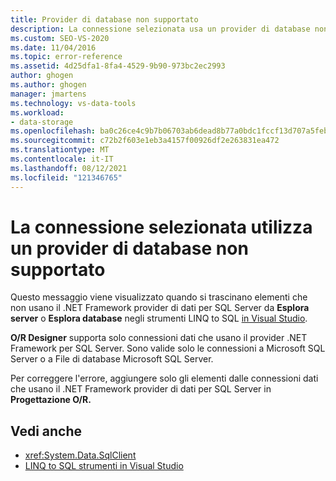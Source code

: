 ```yaml
---
title: Provider di database non supportato
description: La connessione selezionata usa un provider di database non supportato. Visualizzare informazioni su questo Visual Studio Object Relational Designer (O/R Designer).
ms.custom: SEO-VS-2020
ms.date: 11/04/2016
ms.topic: error-reference
ms.assetid: 4d25dfa1-8fa4-4529-9b90-973bc2ec2993
author: ghogen
ms.author: ghogen
manager: jmartens
ms.technology: vs-data-tools
ms.workload:
- data-storage
ms.openlocfilehash: ba0c26ce4c9b7b06703ab6dead8b77a0bdc1fccf13d707a5feb066006626a290
ms.sourcegitcommit: c72b2f603e1eb3a4157f00926df2e263831ea472
ms.translationtype: MT
ms.contentlocale: it-IT
ms.lasthandoff: 08/12/2021
ms.locfileid: "121346765"
---
```

# <a name="the-selected-connection-uses-an-unsupported-database-provider"></a>La connessione selezionata utilizza un provider di database non supportato

Questo messaggio viene visualizzato quando si trascinano elementi che non usano il .NET Framework provider di dati per SQL Server da **Esplora server** o **Esplora database** negli strumenti LINQ to SQL [in Visual Studio](../data-tools/linq-to-sql-tools-in-visual-studio2.md).

**O/R Designer** supporta solo connessioni dati che usano il provider .NET Framework per SQL Server. Sono valide solo le connessioni a Microsoft SQL Server o a File di database Microsoft SQL Server.

Per correggere l'errore, aggiungere solo gli elementi dalle connessioni dati che usano il .NET Framework provider di dati per SQL Server in **Progettazione O/R.**

## <a name="see-also"></a>Vedi anche

- <xref:System.Data.SqlClient>
- [LINQ to SQL strumenti in Visual Studio](../data-tools/linq-to-sql-tools-in-visual-studio2.md)
